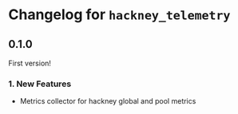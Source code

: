 # Changelog for `hackney_telemetry`

## 0.1.0

First version!

### 1. New Features
  - Metrics collector for hackney global and pool metrics
